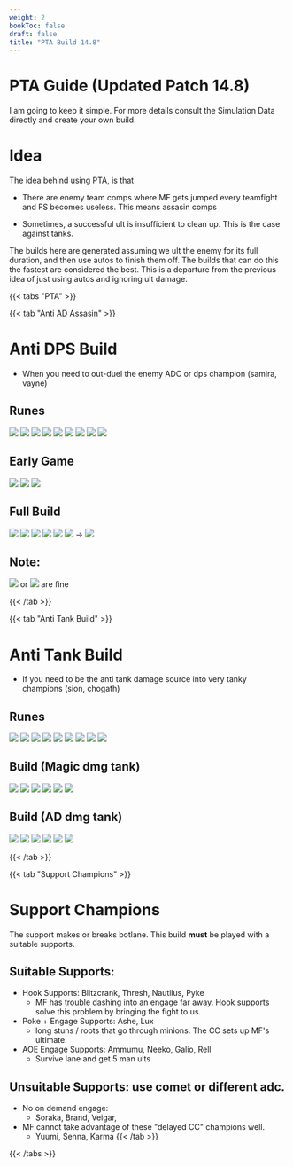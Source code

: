 ```yaml
---
weight: 2
bookToc: false
draft: false
title: "PTA Build 14.8"
---
```


# PTA Guide (Updated Patch 14.8)
I am going to keep it simple. For more details consult the Simulation Data directly and create your own build.

# Idea
The idea behind using PTA, is that 

- There are enemy team comps where MF gets jumped every teamfight and FS becomes useless. This means assasin comps

- Sometimes, a successful ult is insufficient to clean up. This is the case against tanks.

The builds here are generated assuming we ult the enemy for its full duration, and then use autos to finish them off. The builds that can do this the fastest are considered the best. This is a departure from the previous idea of just using autos and ignoring ult damage.


{{< tabs "PTA" >}}



{{< tab "Anti AD Assasin" >}} 

# Anti DPS Build
- When you need to out-duel the enemy ADC or dps champion (samira, vayne)


## Runes
![](/Styles/Precision/PressTheAttack/PressTheAttack.png)
![](/Styles/Precision/Overheal.png)
![](/Styles/Precision/LegendAlacrity/LegendAlacrity.png)
![](/Styles/Precision/CoupDeGrace/CoupDeGrace.png)
![](/Styles/Sorcery/AbsoluteFocus/AbsoluteFocus.png)
![](/Styles/Sorcery/GatheringStorm/GatheringStorm.png)
![](/StatMods/StatModsAttackSpeedIcon.png)
![](/StatMods/StatModsHealthPlusIcon.png)
![](/StatMods/StatModsHealthPlusIcon.png)

## Early Game
![](/item/1055.png)
![](/item/1083.png)
![](/item/1001.png)

## Full Build
![](/item/3142.png)
![](/item/6676.png)
![](/item/3036.png)
![](/item/6673.png)
![](/item/6675.png)
![](/item/1001.png) -> ![](/item/3046.png)

## Note:
![](/item/3036.png) or 
![](/item/3033.png) are fine



{{< /tab >}}


{{< tab "Anti Tank Build" >}} 


# Anti Tank Build
- If you need to be the anti tank damage source into very tanky champions (sion, chogath)

## Runes
![](/Styles/Precision/PressTheAttack/PressTheAttack.png)
![](/Styles/Precision/Overheal.png)
![](/Styles/Precision/LegendAlacrity/LegendAlacrity.png)
![](/Styles/Precision/CutDown/CutDown.png)
![](/Styles/Sorcery/AbsoluteFocus/AbsoluteFocus.png)
![](/Styles/Sorcery/GatheringStorm/GatheringStorm.png)
![](/StatMods/StatModsAttackSpeedIcon.png)
![](/StatMods/StatModsAdaptiveForceIcon.png)
![](/StatMods/StatModsArmorIcon.png)

## Build (Magic dmg tank)
![](/item/6672.png)
![](/item/3124.png)
![](/item/3153.png)
![](/item/3036.png)
![](/item/3091.png)
![](/item/3142.png)

## Build (AD dmg tank)
![](/item/6672.png)
![](/item/3124.png)
![](/item/3153.png)
![](/item/3036.png)
![](/item/3072.png)
![](/item/3142.png)


{{< /tab >}}


{{< tab "Support Champions" >}} 
# Support Champions
The support makes or breaks botlane. This build **must** be played with a suitable supports.

## Suitable Supports:
- Hook Supports: Blitzcrank, Thresh, Nautilus, Pyke
	- MF has trouble dashing into an engage far away. Hook supports solve this problem by bringing the fight to us. 
- Poke + Engage Supports: Ashe, Lux
	- long stuns / roots that go through minions. The CC sets up MF's ultimate. 
- AOE Engage Supports: Ammumu, Neeko, Galio, Rell
	- Survive lane and get 5 man ults

## Unsuitable Supports: use comet or different adc.
- No on demand engage:
	- Soraka, Brand, Veigar,
- MF cannot take advantage of these "delayed CC" champions well.
	- Yuumi, Senna, Karma 
{{< /tab >}}




{{< /tabs >}}
